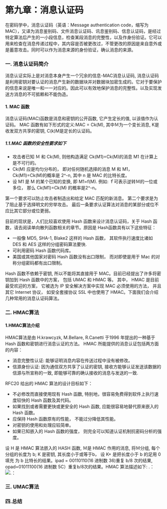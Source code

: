 # 第九章：消息认证码

在密码学中，消息认证码（英语：Message authentication code，缩写为MAC），又译为消息鉴别码、文件消息认证码、讯息鉴别码、信息认证码，是经过特定算法后产生的一小段信息，检查某段消息的完整性，以及作身份验证。它可以用来检查在消息传递过程中，其内容是否被更改过，不管更改的原因是来自意外或是蓄意攻击。同时可以作为消息来源的身份验证，确认消息的来源。

### 一. 消息认证码简介

消息认证实际上是对消息本身产生一个冗余的信息-MAC消息认证码, 消息认证码是利用密钥对要认证的消息产生新的数据块并对数据块加密生成的。它对于要保护的信息来说是唯一和一一对应的。因此可以有效地保护消息的完整性。以及实现发送方消息的不可抵赖和不能伪造。

#### 1. MAC 函数

消息认证码(MAC)函数是消息和密钥的公开函数, 它产生定长的值, 以该值作为认证码。 MAC 函数有如下形式的定义:MAC = Ck(M), 其中Ｍ为一个变长消息, K是收发双方共享的密钥, C(k)M是定长的认证码。

##### 1.1.MAC 函数的安全性要求如下

- 攻击者已知 Ｍ 和 Ck(M), 则他构造满足 Ck(M1)=Ck(M)的消息 M1 在计算上是不可行的。
- Ck(M) 应是均匀分布的， 即对任何随机选择的消息 M 和 M1， Ck(M1)=Ck(M)的概率是 2^-n, 其中 n 是 MAC 的比特长度。
- 设 M1 是 M 的某个已知的变换, 即 M1=f(M). 例如: ｆ可表示逆转Ｍ的一位或多位， 那么 Ck(M1)=Ck(M) 的概率是2^-n。
 
第一个要求可以防止攻击者制造出和给定 MAC 匹配的新消息。 第二个要求是为了阻止基于选择明文的穷举攻击。 最后一条要求认证算法对消息的某部分或位不应比其它部分或位更弱。

目前的现状是，人们比较喜欢使用 Hash 函数来设计消息认证码，关于 Hash 函数，请去阅读单向散列函数相关的章节。原因是 Hash函数具有以下这些特征：

- 一般像 MD5, SHA-1, Blake2 这样的 Hash 函数， 其软件执行速度比诸如 DES 和 AES 这样的分组密码算法要快.
- 可利用密码 Hash 函数代码库。
- 美国或其他国家对密码 Hash 函数没有出口限制， 而对即使是用于 Mac 的对称分组密码都有出口限制。

Hash 函数不依赖于密钥, 所以不能将其直接用于 MAC。目前已经提出了许多将密钥加到 Hash 函数中的方案， 包括 UMAC 和 HMAC 等。 其中， HMAC 是目前最受欢迎的方案， 它被选为 IP 安全解决方案中实现 MAC 必须使用的方法， 并且其它 Internet 协议， 如安全套接协议 SSL 中也使用了 HMAC。下面我们会介绍几种常用的消息认证码算法。



### 二. HMAC算法

#### 1.HMAC算法介绍

HMAC算法是由 H.krawcyzk, M.Bellare, R.Canetti 于1996 年提出的一种基于 Hash 函数和密钥进行消息认证的方法。 HMAC 所能提供的消息认证包括两方面的内容：

- 消息完整性认证: 能够证明消息内容在传送过程中没有被修改。
- 信源身份认证: 因为通信双方共享了认证的密钥, 接收方能够认证发送该数据的信源与所宣称的一致, 即能够可靠的确认接收的消息与发送的一致.

RFC20 给出的 HMAC 算法的设计目标如下：

- 不必修改而直接使用现有 Hash 函数, 特别地，很容易免费得到软件上执行速度较快的 Hash 函数及其代码。
- 如果找到或者需要更快或更安全的 Hash 函数, 应能很容易地替代原来嵌入的 Hash 函数。
- 应保持 Hash 函数原有的性能， 不能过分降低其性能。
- 对密钥的使用和处理应较简单。
- 如果已知嵌入的 Hash 函数的强度， 则完全可以知道认证机制抗密码分析的强度。

设 H 是 HMAC 算法嵌入的 HASH 函数, Ｍ是 HMAC 作用的消息, 将Ｍ分组, 每个分组的长度为 b;  K 是密钥, 其长度小于或等于b， 设 K+ 是把长度小于 b 的足用 0 填充
为 b 比特长的结果。ipad = 00110110(16 进制数 36)重复 b/8 次的结果, opad=01011100(16 进制数 5C）重复b/8次的结果。HMAC 算法描述如下:
.： 
    ![.： 
](https://github.com/guoshijiang/cryptography/blob/master/img/mac001.png)



### 三. UMAC算法



### 四.总结









